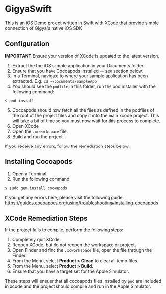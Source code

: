 # GigyaSwift
This is an iOS Demo project written in Swift with XCode that provide simple connection of Gigya's native iOS SDK 
 
## Configuration
**IMPORTANT** Ensure your version of XCode is updated to the latest version. 

1. Extract the the iOS sample application in your Documents folder.
2. Ensure that you have Cocoapods installed -- see section below.
3. In a Terminal, navigate to where your sample application has been extracted. E.g. ```cd ~/Documents/SampleApp```
4. You should see the ```podfile``` in this folder, run the pod installer with the following command:
```shell
$ pod install
````
5. Cocoapods should now fetch all the files as defined in the podfiles of the root of the project files and copy it into the main xcode project. This will take a bit of time so you must now wait for this process to complete.
6. Open XCode
7. Open the ```.xcworkspace``` file. 
8. Build and run the project. 

If you receive any errors, follow the remediation steps below.

## Installing Cocoapods
1. Open a Terminal
2. Run the following command
```shell
$ sudo gem install cocoapods
```
If you get any errors here, please visit the following guide: https://guides.cocoapods.org/using/troubleshooting#installing-cocoapods

## XCode Remediation Steps
If the project fails to compile, perform the following steps:

1. Completely quit XCode.
2. Reopen XCode, but do not reopen the workspace or project.
3. Open Finder and find the ```.xcworkspace``` file, open the file through the Finder.
4. From the Menu, select **Product > Clean** to clear all temp files.
5. From the Menu, select **Product > Build**. 
6. Ensure that you have a target set for the Apple Simulator.

These steps will ensuer that all cocoapods files installed by ```pod``` are included in xcode and the project should compile and run in the Apple Simulator.

